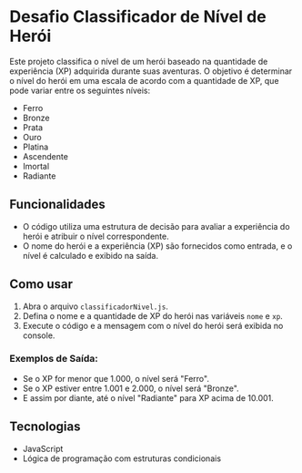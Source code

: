 # Desafio Classificador de Nível de Herói

Este projeto classifica o nível de um herói baseado na quantidade de experiência (XP) adquirida durante suas aventuras. O objetivo é determinar o nível do herói em uma escala de acordo com a quantidade de XP, que pode variar entre os seguintes níveis:

- Ferro
- Bronze
- Prata
- Ouro
- Platina
- Ascendente
- Imortal
- Radiante

## Funcionalidades

- O código utiliza uma estrutura de decisão para avaliar a experiência do herói e atribuir o nível correspondente.
- O nome do herói e a experiência (XP) são fornecidos como entrada, e o nível é calculado e exibido na saída.

## Como usar

1. Abra o arquivo `classificadorNivel.js`.
2. Defina o nome e a quantidade de XP do herói nas variáveis `nome` e `xp`.
3. Execute o código e a mensagem com o nível do herói será exibida no console.

### Exemplos de Saída:

- Se o XP for menor que 1.000, o nível será "Ferro".
- Se o XP estiver entre 1.001 e 2.000, o nível será "Bronze".
- E assim por diante, até o nível "Radiante" para XP acima de 10.001.

## Tecnologias

- JavaScript
- Lógica de programação com estruturas condicionais
